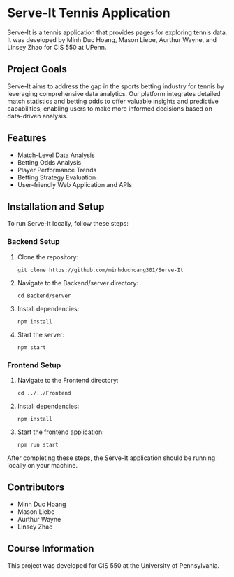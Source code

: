 # Serve-It Tennis Application

Serve-It is a tennis application that provides pages for exploring tennis data. It was developed by Minh Duc Hoang, Mason Liebe, Aurthur Wayne, and Linsey Zhao for CIS 550 at UPenn.

## Project Goals

Serve-It aims to address the gap in the sports betting industry for tennis by leveraging comprehensive data analytics. Our platform integrates detailed match statistics and betting odds to offer valuable insights and predictive capabilities, enabling users to make more informed decisions based on data-driven analysis.

## Features

- Match-Level Data Analysis
- Betting Odds Analysis
- Player Performance Trends
- Betting Strategy Evaluation
- User-friendly Web Application and APIs

## Installation and Setup

To run Serve-It locally, follow these steps:

### Backend Setup

1. Clone the repository:
   ```
   git clone https://github.com/minhduchoang301/Serve-It
   ```

2. Navigate to the Backend/server directory:
   ```
   cd Backend/server
   ```

3. Install dependencies:
   ```
   npm install
   ```

4. Start the server:
   ```
   npm start
   ```

### Frontend Setup

1. Navigate to the Frontend directory:
   ```
   cd ../../Frontend
   ```

2. Install dependencies:
   ```
   npm install
   ```

3. Start the frontend application:
   ```
   npm run start
   ```

After completing these steps, the Serve-It application should be running locally on your machine.

## Contributors

- Minh Duc Hoang
- Mason Liebe
- Aurthur Wayne
- Linsey Zhao

## Course Information

This project was developed for CIS 550 at the University of Pennsylvania.
